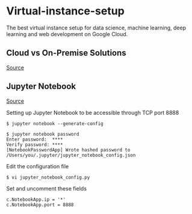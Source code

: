 # Virtual-instance-setup
The best virtual instance setup for data science, machine learning, deep learning and web development on Google Cloud.

## Cloud vs On-Premise Solutions
[Source](https://determined.ai/blog/cloud-v-onprem/)

## Jupyter Notebook

[Source](https://jupyter-notebook.readthedocs.io/en/latest/public_server.html)

Setting up Jupyter Notebook to be accessible through TCP port 8888
```
$ jupyter notebook --generate-config
```

```
$ jupyter notebook password
Enter password:  ****
Verify password: ****
[NotebookPasswordApp] Wrote hashed password to /Users/you/.jupyter/jupyter_notebook_config.json
```
Edit the configuration file
```
$ vi jupyter_notebook_config.py
```
Set and uncomment these fields
```
c.NotebookApp.ip = '*'
c.NotebookApp.port = 8888
```
